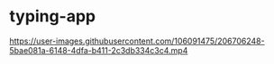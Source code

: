 # typing-app

https://user-images.githubusercontent.com/106091475/206706248-5bae081a-6148-4dfa-b411-2c3db334c3c4.mp4

